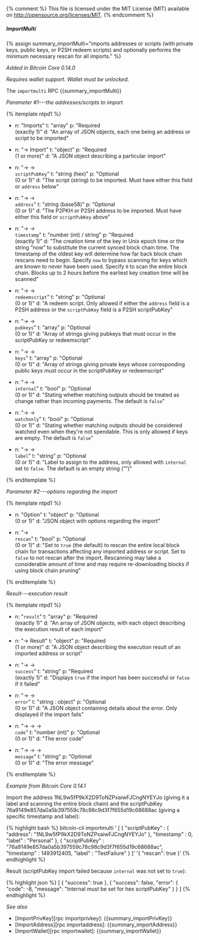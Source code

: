 {% comment %}
This file is licensed under the MIT License (MIT) available on
http://opensource.org/licenses/MIT.
{% endcomment %}

##### ImportMulti

{% assign summary_importMulti="imports addresses or scripts (with private keys, public keys, or P2SH redeem scripts) and optionally performs the minimum necessary rescan for all imports." %}

*Added in Bitcoin Core 0.14.0*

*Requires wallet support.  Wallet must be unlocked.*

The `importmulti` RPC {{summary_importMulti}}

*Parameter #1---the addresses/scripts to import*

{% itemplate ntpd1 %}
- n: "Imports"
  t: "array"
  p: "Required<br>(exactly 1)"
  d: "An array of JSON objects, each one being an address or script to be imported"

- n: "→ Import"
  t: "object"
  p: "Required<br>(1 or more)"
  d: "A JSON object describing a particular import"

- n: "→ →<br>`scriptPubKey`"
  t: "string (hex)"
  p: "Optional<br>(0 or 1)"
  d: "The script (string) to be imported.  Must have either this field or `address` below"

- n: "→ →<br>`address`"
  t: "string (base58)"
  p: "Optional<br>(0 or 1)"
  d: "The P2PKH or P2SH address to be imported.  Must have either this field or `scriptPubKey` above"

- n: "→ →<br>`timestamp`"
  t: "number (int) / string"
  p: "Required<br>(exactly 1)"
  d: "The creation time of the key in Unix epoch time or the string “now” to substitute the current synced block chain time. The timestamp of the oldest key will determine how far back block chain rescans need to begin. Specify `now` to bypass scanning for keys which are known to never have been used.  Specify `0` to scan the entire block chain. Blocks up to 2 hours before the earliest key creation time will be scanned"

- n: "→ →<br>`redeemscript`"
  t: "string"
  p: "Optional<br>(0 or 1)"
  d: "A redeem script. Only allowed if either the `address` field is a P2SH address or the `scriptPubKey` field is a P2SH scriptPubKey"
  
- n: "→ →<br>`pubkeys`"
  t: "array"
  p: "Optional<br>(0 or 1)"
  d: "Array of strings giving pubkeys that must occur in the scriptPubKey or redeemscript"

- n: "→ →<br>`keys`"
  t: "array"
  p: "Optional<br>(0 or 1)"
  d: "Array of strings giving private keys whose corresponding public keys must occur in the scriptPubKey or redeemscript"
  
- n: "→ →<br>`internal`"
  t: "bool"
  p: "Optional<br>(0 or 1)"
  d: "Stating whether matching outputs should be treated as change rather than incoming payments. The default is `false`"

- n: "→ →<br>`watchonly`"
  t: "bool"
  p: "Optional<br>(0 or 1)"
  d: "Stating whether matching outputs should be considered watched even when they're not spendable. This is only allowed if keys are empty. The default is `false`"

- n: "→ →<br>`label`"
  t: "string"
  p: "Optional<br>(0 or 1)"
  d: "Label to assign to the address, only allowed with `internal` set to `false`. The default is an empty string (“”)"  

{% enditemplate %}

*Parameter #2---options regarding the import*

{% itemplate ntpd1 %}
- n: "Option"
  t: "object"
  p: "Optional<br>(0 or 1)"
  d: "JSON object with options regarding the import"

- n: "→ <br>`rescan`"
  t: "bool"
  p: "Optional<br>(0 or 1)"
  d: "Set to `true` (the default) to rescan the entire local block chain for transactions affecting any imported address or script. Set to `false` to not rescan after the import. Rescanning may take a considerable amount of time and may require re-downloading blocks if using block chain pruning"

{% enditemplate %}

*Result---execution result*

{% itemplate ntpd1 %}
- n: "`result`"
  t: "array"
  p: "Required<br>(exactly 1)"
  d: "An array of JSON objects, with each object describing the execution result of each import"
  
- n: "→ Result"
  t: "object"
  p: "Required<br>(1 or more)"
  d: "A JSON object describing the execution result of an imported address or script" 

- n: "→ → <br>`success`"
  t: "string"
  p: "Required<br>(exactly 1)"
  d: "Displays `true` if the import has been successful or `false` if it failed" 

- n: "→ → <br>`error`"
  t: "string : object"
  p: "Optional<br>(0 or 1)"
  d: "A JSON object containing details about the error. Only displayed if the import fails"
  
- n: "→ → → <br>`code`"
  t: "number (int)"
  p: "Optional<br>(0 or 1)"
  d: "The error code"  
  
- n: "→ → → <br>`message`"
  t: "string"
  p: "Optional<br>(0 or 1)"
  d: "The error message"    

{% enditemplate %}

*Example from Bitcoin Core 0.14.1*

Import the address 1NL9w5fP9kX2D9ToNZPxaiwFJCngNYEYJo (giving it a label and scanning the entire block chain) and the scriptPubKey 76a9149e857da0a5b397559c78c98c9d3f7f655d19c68688ac (giving a specific timestamp and label):

{% highlight bash %}
bitcoin-cli importmulti '
  [
    {
      "scriptPubKey" : { "address": "1NL9w5fP9kX2D9ToNZPxaiwFJCngNYEYJo" },
      "timestamp" : 0,
      "label" : "Personal"
    },
    {
      "scriptPubKey" : "76a9149e857da0a5b397559c78c98c9d3f7f655d19c68688ac",
      "timestamp" : 1493912405,
      "label" : "TestFailure"
    }
  ]' '{ "rescan": true }'
{% endhighlight %}

Result (scriptPubKey import failed because `internal` was not set to `true`):

{% highlight json %}
  [
    {
      "success": true
    }, 
    {
      "success": false,
      "error": {
      "code": -8,
      "message": "Internal must be set for hex scriptPubKey"
      }
    }
  ]
{% endhighlight %}

*See also*

* [ImportPrivKey][rpc importprivkey]: {{summary_importPrivKey}}
* [ImportAddress][rpc importaddress]: {{summary_importAddress}}
* [ImportWallet][rpc importwallet]: {{summary_importWallet}}

